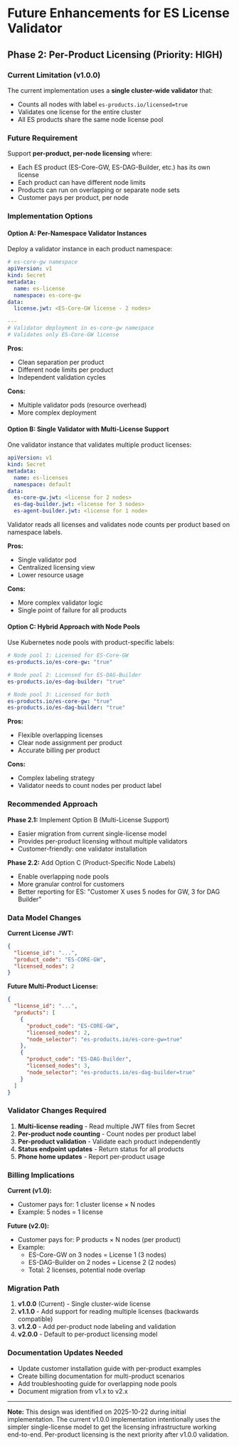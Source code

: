 # Future Enhancements for ES License Validator

## Phase 2: Per-Product Licensing (Priority: HIGH)

### Current Limitation (v1.0.0)
The current implementation uses a **single cluster-wide validator** that:
- Counts all nodes with label `es-products.io/licensed=true`
- Validates one license for the entire cluster
- All ES products share the same node license pool

### Future Requirement
Support **per-product, per-node licensing** where:
- Each ES product (ES-Core-GW, ES-DAG-Builder, etc.) has its own license
- Each product can have different node limits
- Products can run on overlapping or separate node sets
- Customer pays per product, per node

### Implementation Options

#### Option A: Per-Namespace Validator Instances
Deploy a validator instance in each product namespace:

```yaml
# es-core-gw namespace
apiVersion: v1
kind: Secret
metadata:
  name: es-license
  namespace: es-core-gw
data:
  license.jwt: <ES-Core-GW license - 2 nodes>

---
# Validator deployment in es-core-gw namespace
# Validates only ES-Core-GW license
```

**Pros:**
- Clean separation per product
- Different node limits per product
- Independent validation cycles

**Cons:**
- Multiple validator pods (resource overhead)
- More complex deployment

#### Option B: Single Validator with Multi-License Support
One validator instance that validates multiple product licenses:

```yaml
apiVersion: v1
kind: Secret
metadata:
  name: es-licenses
  namespace: default
data:
  es-core-gw.jwt: <license for 2 nodes>
  es-dag-builder.jwt: <license for 3 nodes>
  es-agent-builder.jwt: <license for 1 node>
```

Validator reads all licenses and validates node counts per product based on namespace labels.

**Pros:**
- Single validator pod
- Centralized licensing view
- Lower resource usage

**Cons:**
- More complex validator logic
- Single point of failure for all products

#### Option C: Hybrid Approach with Node Pools
Use Kubernetes node pools with product-specific labels:

```yaml
# Node pool 1: Licensed for ES-Core-GW
es-products.io/es-core-gw: "true"

# Node pool 2: Licensed for ES-DAG-Builder
es-products.io/es-dag-builder: "true"

# Node pool 3: Licensed for both
es-products.io/es-core-gw: "true"
es-products.io/es-dag-builder: "true"
```

**Pros:**
- Flexible overlapping licenses
- Clear node assignment per product
- Accurate billing per product

**Cons:**
- Complex labeling strategy
- Validator needs to count nodes per product label

### Recommended Approach

**Phase 2.1:** Implement Option B (Multi-License Support)
- Easier migration from current single-license model
- Provides per-product licensing without multiple validators
- Customer-friendly: one validator installation

**Phase 2.2:** Add Option C (Product-Specific Node Labels)
- Enable overlapping node pools
- More granular control for customers
- Better reporting for ES: "Customer X uses 5 nodes for GW, 3 for DAG Builder"

### Data Model Changes

**Current License JWT:**
```json
{
  "license_id": "...",
  "product_code": "ES-CORE-GW",
  "licensed_nodes": 2
}
```

**Future Multi-Product License:**
```json
{
  "license_id": "...",
  "products": [
    {
      "product_code": "ES-CORE-GW",
      "licensed_nodes": 2,
      "node_selector": "es-products.io/es-core-gw=true"
    },
    {
      "product_code": "ES-DAG-Builder",
      "licensed_nodes": 3,
      "node_selector": "es-products.io/es-dag-builder=true"
    }
  ]
}
```

### Validator Changes Required

1. **Multi-license reading** - Read multiple JWT files from Secret
2. **Per-product node counting** - Count nodes per product label
3. **Per-product validation** - Validate each product independently
4. **Status endpoint updates** - Return status for all products
5. **Phone home updates** - Report per-product usage

### Billing Implications

**Current (v1.0):**
- Customer pays for: 1 cluster license × N nodes
- Example: 5 nodes = 1 license

**Future (v2.0):**
- Customer pays for: P products × N nodes (per product)
- Example:
  - ES-Core-GW on 3 nodes = License 1 (3 nodes)
  - ES-DAG-Builder on 2 nodes = License 2 (2 nodes)
  - Total: 2 licenses, potential node overlap

### Migration Path

1. **v1.0.0** (Current) - Single cluster-wide license
2. **v1.1.0** - Add support for reading multiple licenses (backwards compatible)
3. **v1.2.0** - Add per-product node labeling and validation
4. **v2.0.0** - Default to per-product licensing model

### Documentation Updates Needed

- Update customer installation guide with per-product examples
- Create billing documentation for multi-product scenarios
- Add troubleshooting guide for overlapping node pools
- Document migration from v1.x to v2.x

---

**Note:** This design was identified on 2025-10-22 during initial implementation.
The current v1.0.0 implementation intentionally uses the simpler single-license
model to get the licensing infrastructure working end-to-end. Per-product licensing
is the next priority after v1.0.0 validation.
